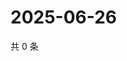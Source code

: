 # 2025-06-26

共 0 条

<!-- BEGIN ZHIHUVIDEO -->
<!-- 最后更新时间 Thu Jun 26 2025 11:44:08 GMT+0800 (China Standard Time) -->

<!-- END ZHIHUVIDEO -->
